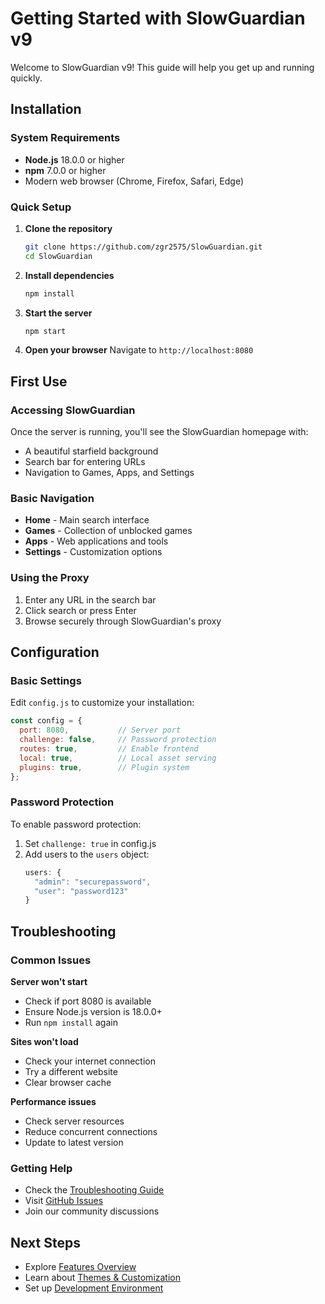 # Getting Started with SlowGuardian v9

Welcome to SlowGuardian v9! This guide will help you get up and running quickly.

## Installation

### System Requirements
- **Node.js** 18.0.0 or higher
- **npm** 7.0.0 or higher
- Modern web browser (Chrome, Firefox, Safari, Edge)

### Quick Setup

1. **Clone the repository**
   ```bash
   git clone https://github.com/zgr2575/SlowGuardian.git
   cd SlowGuardian
   ```

2. **Install dependencies**
   ```bash
   npm install
   ```

3. **Start the server**
   ```bash
   npm start
   ```

4. **Open your browser**
   Navigate to `http://localhost:8080`

## First Use

### Accessing SlowGuardian
Once the server is running, you'll see the SlowGuardian homepage with:
- A beautiful starfield background
- Search bar for entering URLs
- Navigation to Games, Apps, and Settings

### Basic Navigation
- **Home** - Main search interface
- **Games** - Collection of unblocked games
- **Apps** - Web applications and tools
- **Settings** - Customization options

### Using the Proxy
1. Enter any URL in the search bar
2. Click search or press Enter
3. Browse securely through SlowGuardian's proxy

## Configuration

### Basic Settings
Edit `config.js` to customize your installation:

```javascript
const config = {
  port: 8080,           // Server port
  challenge: false,     // Password protection
  routes: true,         // Enable frontend
  local: true,          // Local asset serving
  plugins: true,        // Plugin system
};
```

### Password Protection
To enable password protection:

1. Set `challenge: true` in config.js
2. Add users to the `users` object:
   ```javascript
   users: {
     "admin": "securepassword",
     "user": "password123"
   }
   ```

## Troubleshooting

### Common Issues

**Server won't start**
- Check if port 8080 is available
- Ensure Node.js version is 18.0.0+
- Run `npm install` again

**Sites won't load**
- Check your internet connection
- Try a different website
- Clear browser cache

**Performance issues**
- Check server resources
- Reduce concurrent connections
- Update to latest version

### Getting Help
- Check the [Troubleshooting Guide](troubleshooting.md)
- Visit [GitHub Issues](https://github.com/zgr2575/SlowGuardian/issues)
- Join our community discussions

## Next Steps
- Explore [Features Overview](features.md)
- Learn about [Themes & Customization](themes.md)
- Set up [Development Environment](../developer/setup.md)